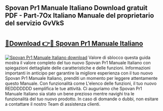 ## Spovan Pr1 Manuale Italiano Download gratuit PDF - Part-7Ox Italiano Manuale del proprietario del servizio GvVkS

# <h2><a href="http://dfblt3.blite.top/?on=Spovan+Pr1+Manuale+Italiano">🔗Download 👉🔴 Spovan Pr1 Manuale Italiano</a></h2>

[![Spovan Pr1 Manuale Italiano download](https://i.imgur.com/lujVjoI.png)](http://dfblt3.blite.top/?on=Spovan+Pr1+Manuale+Italiano)
Valore di sblocco questa guida mostra il valore completo del tuo nuovo Spovan Pr1 Manuale Italiano con spiegazioni dettagliate delle caratteristiche e delle funzioni. Informazioni importanti in anticipo per garantire la migliore esperienza con il tuo nuovo Spovan Pr1 Manuale Italiano, prenditi un momento per leggere attentamente questo Manuale. Con funzionalità come L'elenco delle funzioni, il tuo nuovo REDDDDDDD semplifica le tue attività. Ci auguriamo che Spovan Pr1 Manuale Italiano sia stato un bene prezioso mentre navighi tra le funzionalità del tuo nuovo prodotto. In caso di domande o dubbi, non esitare a contattare il nostro Team di assistenza clienti.
